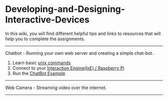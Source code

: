 # Developing-and-Designing-Interactive-Devices

In this wiki, you will find different helpful tips and links to resources that will help you to complete the assignments.

---
Chatbot - Running your own web server and creating a simple chat-bot.

1. Learn basic [unix commands](https://github.com/nikmart/interaction-engine/wiki/Unix-introduction-review)
1. Connect to your [Interaction Engine(IxE) / Raspberry Pi](https://github.com/nikmart/interaction-engine/wiki/Log-on-to-your-Interaction-Engine)
1. Run the [ChatBot Example](https://github.com/FAR-Lab/simple-ChatBot/wiki/Running-ChatBot)

---
Web Camera - Streaming video over the internet.



---
<!--1. The first assignments are all about the [Interaction Engine](https://github.com/nikmart/interaction-engine/wiki) please follow the link to the wiki pages./-->
